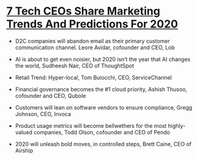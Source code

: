 # [7 Tech CEOs Share Marketing Trends And Predictions For 2020](https://www.forbes.com/sites/kimberlywhitler/2019/12/07/7-tech-ceos-share-marketing-trends-and-predictions-for-2020/#691eaef3df31)

* D2C companies will abandon email as their primary customer communication channel. Leore Avidar, cofounder and CEO, Lob

* AI is about to get even noisier, but 2020 isn’t the year that AI changes the world, Sudheesh Nair, CEO of ThoughtSpot  

* Retail Trend: Hyper-local, Tom Buiocchi, CEO, ServiceChannel

* Financial governance becomes the #1 cloud priority, Ashish Thusoo, cofounder and CEO, Qubole

* Customers will lean on software vendors to ensure compliance, Gregg Johnson, CEO, Invoca

* Product usage metrics will become bellwethers for the most highly-valued companies, Todd Olson, cofounder and CEO of Pendo

* 2020 will unleash bold moves, in controlled steps, Brett Caine, CEO of Airship